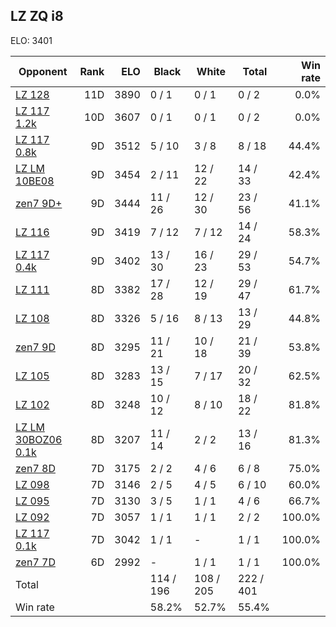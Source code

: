 ## LZ ZQ i8 ##

ELO: 3401

Opponent | Rank | ELO | Black | White | Total | Win rate
---------|-----:|----:|-------|-------|-------|-------:
[LZ 128](LZ%20128.md) | 11D | 3890 | 0 / 1 | 0 / 1 | 0 / 2 | 0.0%
[LZ 117 1.2k](LZ%20117%201.2k.md) | 10D | 3607 | 0 / 1 | 0 / 1 | 0 / 2 | 0.0%
[LZ 117 0.8k](LZ%20117%200.8k.md) | 9D | 3512 | 5 / 10 | 3 / 8 | 8 / 18 | 44.4%
[LZ LM 10BE08](LZ%20LM%2010BE08.md) | 9D | 3454 | 2 / 11 | 12 / 22 | 14 / 33 | 42.4%
[zen7 9D+](zen7%209D+.md) | 9D | 3444 | 11 / 26 | 12 / 30 | 23 / 56 | 41.1%
[LZ 116](LZ%20116.md) | 9D | 3419 | 7 / 12 | 7 / 12 | 14 / 24 | 58.3%
[LZ 117 0.4k](LZ%20117%200.4k.md) | 9D | 3402 | 13 / 30 | 16 / 23 | 29 / 53 | 54.7%
[LZ 111](LZ%20111.md) | 8D | 3382 | 17 / 28 | 12 / 19 | 29 / 47 | 61.7%
[LZ 108](LZ%20108.md) | 8D | 3326 | 5 / 16 | 8 / 13 | 13 / 29 | 44.8%
[zen7 9D](zen7%209D.md) | 8D | 3295 | 11 / 21 | 10 / 18 | 21 / 39 | 53.8%
[LZ 105](LZ%20105.md) | 8D | 3283 | 13 / 15 | 7 / 17 | 20 / 32 | 62.5%
[LZ 102](LZ%20102.md) | 8D | 3248 | 10 / 12 | 8 / 10 | 18 / 22 | 81.8%
[LZ LM 30BOZ06 0.1k](LZ%20LM%2030BOZ06%200.1k.md) | 8D | 3207 | 11 / 14 | 2 / 2 | 13 / 16 | 81.3%
[zen7 8D](zen7%208D.md) | 7D | 3175 | 2 / 2 | 4 / 6 | 6 / 8 | 75.0%
[LZ 098](LZ%20098.md) | 7D | 3146 | 2 / 5 | 4 / 5 | 6 / 10 | 60.0%
[LZ 095](LZ%20095.md) | 7D | 3130 | 3 / 5 | 1 / 1 | 4 / 6 | 66.7%
[LZ 092](LZ%20092.md) | 7D | 3057 | 1 / 1 | 1 / 1 | 2 / 2 | 100.0%
[LZ 117 0.1k](LZ%20117%200.1k.md) | 7D | 3042 | 1 / 1 | - | 1 / 1 | 100.0%
[zen7 7D](zen7%207D.md) | 6D | 2992 | - | 1 / 1 | 1 / 1 | 100.0%
Total | | | 114 / 196 | 108 / 205 | 222 / 401 | 
Win rate| | | 58.2% | 52.7% | 55.4% | 
